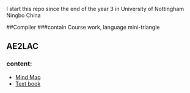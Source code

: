 I start this repo since the end of the year 3 in University of Nottingham Ningbo China

##Compiler
###contain
Course work, language mini-triangle 


AE2LAC
------
### content:
* [Mind Map]
* [Text book]

[Mind Map]:http://naotu.baidu.com/file/d65073b46c1feb83d7f9bb93d5dbde57?token=9e295450996dcb7a
[Text book]:https://github.com/clikes/UNNC-Public/raw/master/AE2LAC/Introduction%20to%20languages%20and%20the%20theory%20of%20computation.pdf
